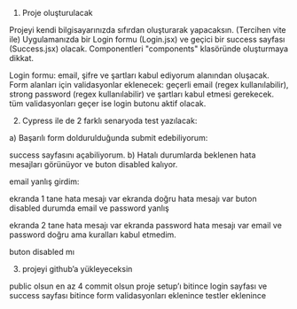 1. Proje oluşturulacak

Projeyi kendi bilgisayarınızda sıfırdan oluşturarak yapacaksın. (Tercihen vite ile)
Uygulamanızda bir Login formu (Login.jsx) ve geçici bir success sayfası (Success.jsx) olacak.
Componentleri "components" klasöründe oluşturmaya dikkat.

Login formu: email, şifre ve şartları kabul ediyorum alanından oluşacak.
Form alanları için validasyonlar eklenecek:
geçerli email (regex kullanılabilir),
strong password (regex kullanılabilir)
ve şartları kabul etmesi gerekecek.
tüm validasyonları geçer ise login butonu aktif olacak.

2. Cypress ile de 2 farklı senaryoda test yazılacak:

a) Başarılı form doldurulduğunda submit edebiliyorum:

success sayfasını açabiliyorum.
b) Hatalı durumlarda beklenen hata mesajları görünüyor ve buton disabled kalıyor.

email yanlış girdim:

ekranda 1 tane hata mesajı var
ekranda doğru hata mesajı var
buton disabled durumda
email ve password yanlış

ekranda 2 tane hata mesajı var
ekranda password hata mesajı var
email ve password doğru ama kuralları kabul etmedim.

buton disabled mı

3. projeyi github’a yükleyeceksin

public olsun
en az 4 commit olsun
proje setup’ı bitince
login sayfası ve success sayfası bitince
form validasyonları eklenince
testler eklenince